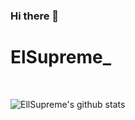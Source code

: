 ### Hi there 👋

<!--
**EllSupreme/EllSupreme** is a ✨ _special_ ✨ repository because its `README.md` (this file) appears on your GitHub profile.

Here are some ideas to get you started:

- 🔭 I’m currently working on ...
- 🌱 I’m currently learning ...
- 👯 I’m looking to collaborate on ...
- 🤔 I’m looking for help with ...
- 💬 Ask me about ...
- 📫 How to reach me: ...
- 😄 Pronouns: ...
- ⚡ Fun fact: ...
-->

# ElSupreme_

<br>


![EllSupreme's github stats](https://github-readme-stats.vercel.app/api?username=EllSupreme&show_icons=true&hide_border=true&count_private=true)

